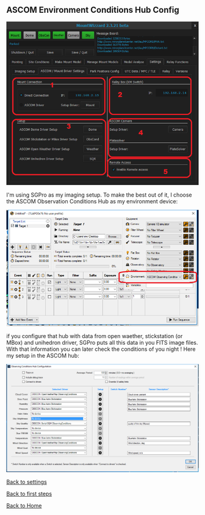 ## ASCOM Environment Conditions Hub Config

<img src="pics/tab_settings_ascommountdriver.png"/>

I'm using SGPro as my imaging setup. To make the best out of it, I choose the ASCOM Observation Conditions Hub as my environment device:

<img src="pics/observationconditions_sgpro.png"/>

if you configure that hub with data from open waether, stickstation (or MBox) and unihedron driver, SGPro puts all this data in you FITS
image files. With that information you can later check the conditions of you night ! Here my setup in the ASCOM hub:

<img src="pics/observationconditionshub.png"/>

[Back to settings](settings.md)

[Back to first steps](firststeps.md)

[Back to Home](home.md)